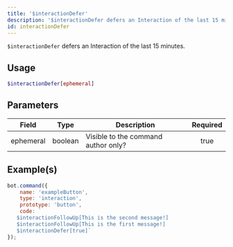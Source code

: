 ```yaml
---
title: '$interactionDefer'
description: '$interactionDefer defers an Interaction of the last 15 minutes.'
id: interactionDefer
---
```


`$interactionDefer` defers an Interaction of the last 15 minutes.

## Usage

```php
$interactionDefer[ephemeral]
```

## Parameters

| Field     | Type    | Description                         | Required |
| --------- | ------- | ----------------------------------- |:--------:|
| ephemeral | boolean | Visible to the command author only? |   true   |

## Example(s)

```javascript
bot.command({
    name: 'exampleButton',
    type: 'interaction',
    prototype: 'button',
    code: `
   $interactionFollowUp[This is the second message!] 
   $interactionFollowUp[This is the first message!] 
   $interactionDefer[true]`
});
```
